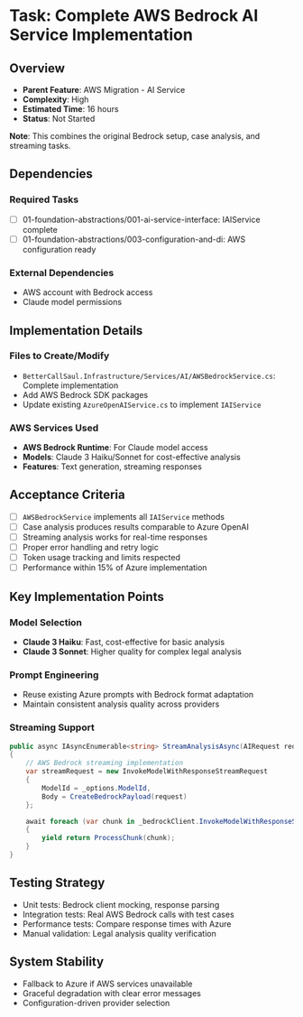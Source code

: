 # Task: Complete AWS Bedrock AI Service Implementation

## Overview
- **Parent Feature**: AWS Migration - AI Service
- **Complexity**: High
- **Estimated Time**: 16 hours
- **Status**: Not Started

**Note**: This combines the original Bedrock setup, case analysis, and streaming tasks.

## Dependencies
### Required Tasks
- [ ] 01-foundation-abstractions/001-ai-service-interface: IAIService complete
- [ ] 01-foundation-abstractions/003-configuration-and-di: AWS configuration ready

### External Dependencies
- AWS account with Bedrock access
- Claude model permissions

## Implementation Details
### Files to Create/Modify
- `BetterCallSaul.Infrastructure/Services/AI/AWSBedrockService.cs`: Complete implementation
- Add AWS Bedrock SDK packages
- Update existing `AzureOpenAIService.cs` to implement `IAIService`

### AWS Services Used
- **AWS Bedrock Runtime**: For Claude model access
- **Models**: Claude 3 Haiku/Sonnet for cost-effective analysis
- **Features**: Text generation, streaming responses

## Acceptance Criteria
- [ ] `AWSBedrockService` implements all `IAIService` methods
- [ ] Case analysis produces results comparable to Azure OpenAI
- [ ] Streaming analysis works for real-time responses
- [ ] Proper error handling and retry logic
- [ ] Token usage tracking and limits respected
- [ ] Performance within 15% of Azure implementation

## Key Implementation Points
### Model Selection
- **Claude 3 Haiku**: Fast, cost-effective for basic analysis
- **Claude 3 Sonnet**: Higher quality for complex legal analysis

### Prompt Engineering
- Reuse existing Azure prompts with Bedrock format adaptation
- Maintain consistent analysis quality across providers

### Streaming Support
```csharp
public async IAsyncEnumerable<string> StreamAnalysisAsync(AIRequest request, CancellationToken cancellationToken = default)
{
    // AWS Bedrock streaming implementation
    var streamRequest = new InvokeModelWithResponseStreamRequest
    {
        ModelId = _options.ModelId,
        Body = CreateBedrockPayload(request)
    };

    await foreach (var chunk in _bedrockClient.InvokeModelWithResponseStreamAsync(streamRequest, cancellationToken))
    {
        yield return ProcessChunk(chunk);
    }
}
```

## Testing Strategy
- Unit tests: Bedrock client mocking, response parsing
- Integration tests: Real AWS Bedrock calls with test cases
- Performance tests: Compare response times with Azure
- Manual validation: Legal analysis quality verification

## System Stability
- Fallback to Azure if AWS services unavailable
- Graceful degradation with clear error messages
- Configuration-driven provider selection